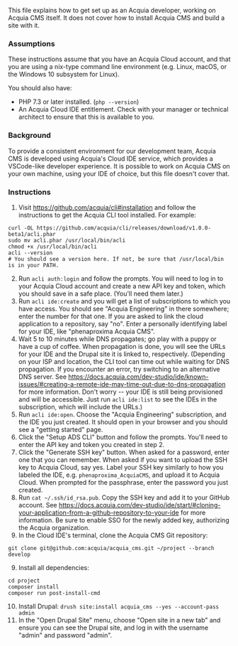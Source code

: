 This file explains how to get set up as an Acquia developer, working on Acquia
CMS itself. It does not cover how to install Acquia CMS and build a site with
it.

### Assumptions
These instructions assume that you have an Acquia Cloud account, and that you
are using a nix-type command line environment (e.g. Linux, macOS, or the
Windows 10 subsystem for Linux).

You should also have:
* PHP 7.3 or later installed. (`php --version`)
* An Acquia Cloud IDE entitlement. Check with your manager or technical
  architect to ensure that this is available to you.

### Background
To provide a consistent environment for our development team, Acquia CMS is
developed using Acquia's Cloud IDE service, which provides a VSCode-like
developer experience. It is possible to work on Acquia CMS on your own machine,
using your IDE of choice, but this file doesn't cover that.

### Instructions
1. Visit https://github.com/acquia/cli#installation and follow the instructions
to get the Acquia CLI tool installed. For example:
```
curl -OL https://github.com/acquia/cli/releases/download/v1.0.0-beta1/acli.phar
sudo mv acli.phar /usr/local/bin/acli
chmod +x /usr/local/bin/acli
acli --version
# You should see a version here. If not, be sure that /usr/local/bin is in your PATH.
```
2. Run `acli auth:login` and follow the prompts. You will need to log in to your
Acquia Cloud account and create a new API key and token, which you should save in a
safe place. (You'll need them later.)
3. Run `acli ide:create` and you will get a list of subscriptions to which you have
access. You should see "Acquia Engineering" in there somewhere; enter the number for
that one. If you are asked to link the cloud application to a repository, say "no".
Enter a personally identifying label for your IDE, like "phenaproxima Acquia CMS".
3. Wait 5 to 10 minutes while DNS propagates; go play with a puppy or have a cup of
coffee. When propagation is done, you will see the URLs for your IDE and the Drupal
site it is linked to, respectively. (Depending on your ISP and location, the CLI tool
can time out while waiting for DNS propagation. If you encounter an error, try
switching to an alternative DNS server. See https://docs.acquia.com/dev-studio/ide/known-issues/#creating-a-remote-ide-may-time-out-due-to-dns-propagation
for more information. Don't worry -- your IDE is still being provisioned and will be
accessible. Just run `acli ide:list` to see the IDEs in the subscription, which will
include the URLs.)
4. Run `acli ide:open`. Choose the "Acquia Engineering" subscription, and the IDE you
just created. It should open in your browser and you should see a "getting started"
page.
5. Click the "Setup ADS CLI" button and follow the prompts. You'll need to enter the
API key and token you created in step 2.
6. Click the "Generate SSH key" button. When asked for a password, enter one that
you can remember. When asked if you want to upload the SSH key to Acquia Cloud, say
yes. Label your SSH key similarly to how you labeled the IDE, e.g.
`phenaproxima_AcquiaCMS`, and upload it to Acquia Cloud. When prompted for the
passphrase, enter the password you just created.
7. Run `cat ~/.ssh/id_rsa.pub`. Copy the SSH key and add it to your GitHub
account. See https://docs.acquia.com/dev-studio/ide/start/#cloning-your-application-from-a-github-repository-to-your-ide
for more information. Be sure to enable SSO for the newly added key,
authorizing the Acquia organization.
8. In the Cloud IDE's terminal, clone the Acquia CMS Git repository:
```
git clone git@github.com:acquia/acquia_cms.git ~/project --branch develop
```
9. Install all dependencies:
```
cd project
composer install
composer run post-install-cmd
```
10. Install Drupal: `drush site:install acquia_cms --yes --account-pass admin`
11. In the "Open Drupal Site" menu, choose "Open site in a new tab" and ensure
you can see the Drupal site, and log in with the username "admin" and password
"admin".
